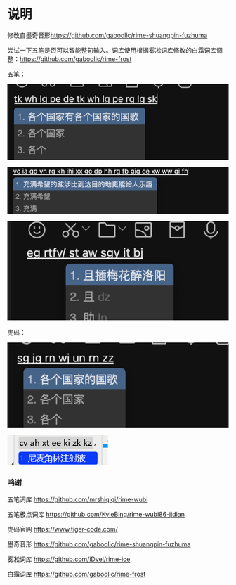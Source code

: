 # 说明

修改自墨奇音形<https://github.com/gaboolic/rime-shuangpin-fuzhuma>

尝试一下五笔是否可以智能整句输入。词库使用根据雾凇词库修改的白霜词库调整：https://github.com/gaboolic/rime-frost 

五笔：

![各个国家](readmeimg/wb-gggj.png)

![充满希望](readmeimg/wubi-cmxw.png)

![醉洛阳](readmeimg/wb-zly.png)

虎码：

![虎码整句](readmeimg/tiger-gggg.png)

![虎码整句](readmeimg/tiger-zhusheye.png)

### 鸣谢

五笔词库 <https://github.com/mrshiqiqi/rime-wubi>

五笔极点词库 <https://github.com/KyleBing/rime-wubi86-jidian>

虎码官网 <https://www.tiger-code.com/>

墨奇音形 <https://github.com/gaboolic/rime-shuangpin-fuzhuma>

雾凇词库 <https://github.com/iDvel/rime-ice>

白霜词库 <https://github.com/gaboolic/rime-frost>
